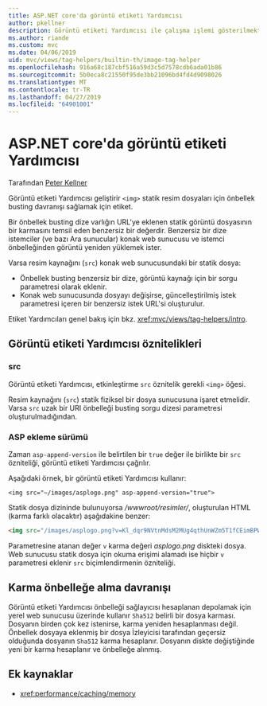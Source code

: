 ```yaml
---
title: ASP.NET core'da görüntü etiketi Yardımcısı
author: pkellner
description: Görüntü etiketi Yardımcısı ile çalışma işlemi gösterilmektedir.
ms.author: riande
ms.custom: mvc
ms.date: 04/06/2019
uid: mvc/views/tag-helpers/builtin-th/image-tag-helper
ms.openlocfilehash: 916a68c187cbf516a59d3c5d7578cdb6ada01b86
ms.sourcegitcommit: 5b0eca8c21550f95de3bb21096bd4fd4d9098026
ms.translationtype: MT
ms.contentlocale: tr-TR
ms.lasthandoff: 04/27/2019
ms.locfileid: "64901001"
---
```

# <a name="image-tag-helper-in-aspnet-core"></a>ASP.NET core'da görüntü etiketi Yardımcısı

Tarafından [Peter Kellner](http://peterkellner.net)

Görüntü etiketi Yardımcısı geliştirir `<img>` statik resim dosyaları için önbellek busting davranışı sağlamak için etiket.

Bir önbellek busting dize varlığın URL'ye eklenen statik görüntü dosyasının bir karmasını temsil eden benzersiz bir değerdir. Benzersiz bir dize istemciler (ve bazı Ara sunucular) konak web sunucusu ve istemci önbelleğinden görüntü yeniden yüklemek ister.

Varsa resim kaynağını (`src`) konak web sunucusundaki bir statik dosya:

* Önbellek busting benzersiz bir dize, görüntü kaynağı için bir sorgu parametresi olarak eklenir.
* Konak web sunucusunda dosyayı değişirse, güncelleştirilmiş istek parametresi içeren bir benzersiz istek URL'si oluşturulur.

Etiket Yardımcıları genel bakış için bkz. <xref:mvc/views/tag-helpers/intro>.

## <a name="image-tag-helper-attributes"></a>Görüntü etiketi Yardımcısı öznitelikleri

### <a name="src"></a>src

Görüntü etiketi Yardımcısı, etkinleştirme `src` öznitelik gerekli `<img>` öğesi.

Resim kaynağını (`src`) statik fiziksel bir dosya sunucusuna işaret etmelidir. Varsa `src` uzak bir URI önbelleği busting sorgu dizesi parametresi oluşturulmadığından.

### <a name="asp-append-version"></a>ASP ekleme sürümü

Zaman `asp-append-version` ile belirtilen bir `true` değer ile birlikte bir `src` özniteliği, görüntü etiketi Yardımcısı çağrılır.

Aşağıdaki örnek, bir görüntü etiketi Yardımcısı kullanır:

```cshtml
<img src="~/images/asplogo.png" asp-append-version="true">
```

Statik dosya dizininde bulunuyorsa */wwwroot/resimler/*, oluşturulan HTML (karma farklı olacaktır) aşağıdakine benzer:

```html
<img src="/images/asplogo.png?v=Kl_dqr9NVtnMdsM2MUg4qthUnWZm5T1fCEimBPWDNgM">
```

Parametresine atanan değer `v` karma değeri *asplogo.png* diskteki dosya. Web sunucusu statik dosya için okuma erişimi alamadı ise hiçbir `v` parametresi eklenir `src` biçimlendirmenin özniteliği.

## <a name="hash-caching-behavior"></a>Karma önbelleğe alma davranışı

Görüntü etiketi Yardımcısı önbelleği sağlayıcısı hesaplanan depolamak için yerel web sunucusu üzerinde kullanır `Sha512` belirli bir dosya karması. Dosyanın birden çok kez istenirse, karma yeniden hesaplanması değil. Önbellek dosyaya eklenmiş bir dosya İzleyicisi tarafından geçersiz olduğunda dosyanın `Sha512` karma hesaplanır. Dosyanın diskte değiştiğinde yeni bir karma hesaplanır ve önbelleğe alınmış.

## <a name="additional-resources"></a>Ek kaynaklar

* <xref:performance/caching/memory>
